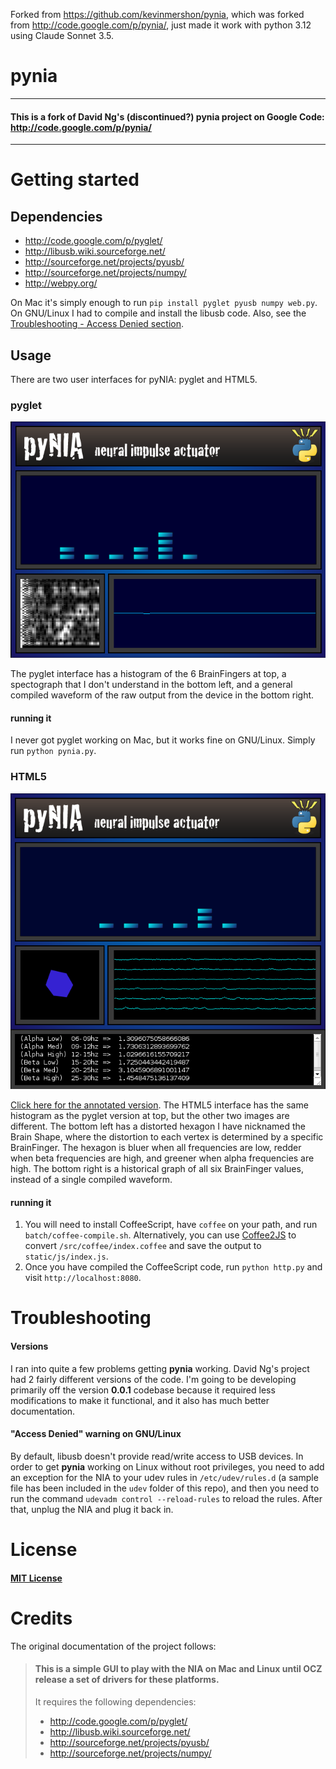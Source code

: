 Forked from https://github.com/kevinmershon/pynia, which was forked from http://code.google.com/p/pynia/, just made it work with python 3.12 using Claude Sonnet 3.5.

# pynia

- - -
#### This is a fork of David Ng's (discontinued?) pynia project on Google Code: http://code.google.com/p/pynia/
- - -

# Getting started
## Dependencies
* http://code.google.com/p/pyglet/
* http://libusb.wiki.sourceforge.net/
* http://sourceforge.net/projects/pyusb/
* http://sourceforge.net/projects/numpy/
* http://webpy.org/

On Mac it's simply enough to run `pip install pyglet pyusb numpy web.py`. On GNU/Linux I had to compile and install the libusb code. Also, see the [Troubleshooting - Access Denied section](#access-denied-warning-on-gnulinux).

## Usage
There are two user interfaces for pyNIA: pyglet and HTML5.
### pyglet
![pyglet](/screenshots/pynia-pyglet.png)

The pyglet interface has a histogram of the 6 BrainFingers at top, a spectograph that I don't understand in the bottom left, and a general compiled waveform of the raw output from the device in the bottom right.

#### running it
I never got pyglet working on Mac, but it works fine on GNU/Linux. Simply run `python pynia.py`.
### HTML5
![html5](/screenshots/pynia-http.png)

[Click here for the annotated version](/screenshots/pynia-http-annotated.png). The HTML5 interface has the same histogram as the pyglet version at top, but the other two images are different. The bottom left has a distorted hexagon I have nicknamed the Brain Shape, where the distortion to each vertex is determined by a specific BrainFinger. The hexagon is bluer when all frequencies are low, redder when beta frequencies are high, and greener when alpha frequencies are high. The bottom right is a historical graph of all six BrainFinger values, instead of a single compiled waveform.

#### running it
1. You will need to install CoffeeScript, have `coffee` on your path, and run `batch/coffee-compile.sh`. Alternatively, you can use [Coffee2JS](http://js2coffee.org/#coffee2js) to convert `/src/coffee/index.coffee` and save the output to `static/js/index.js`.
2. Once you have compiled the CoffeeScript code, run `python http.py` and visit `http://localhost:8080`.

# Troubleshooting
#### Versions
I ran into quite a few problems getting **pynia** working. David Ng's project
had 2 fairly different versions of the code. I'm going to be developing
primarily off the version **0.0.1** codebase because it required less
modifications to make it functional, and it also has much better documentation.
#### "Access Denied" warning on GNU/Linux
By default, libusb doesn't provide read/write access to USB devices. In order to
get **pynia** working on Linux without root privileges, you need to add an
exception for the NIA to your udev rules in `/etc/udev/rules.d` (a sample file
has been included in the `udev` folder of this repo), and then you need to run
the command `udevadm control --reload-rules` to reload the rules. After that,
unplug the NIA and plug it back in.

# License #
#### [MIT License](http://opensource.org/licenses/mit-license.php)

# Credits
The original documentation of the project follows:

>#### This is a simple GUI to play with the NIA on Mac and Linux until OCZ release a set of drivers for these platforms.
>
>It requires the following dependencies:
>* http://code.google.com/p/pyglet/
>* http://libusb.wiki.sourceforge.net/
>* http://sourceforge.net/projects/pyusb/
>* http://sourceforge.net/projects/numpy/
